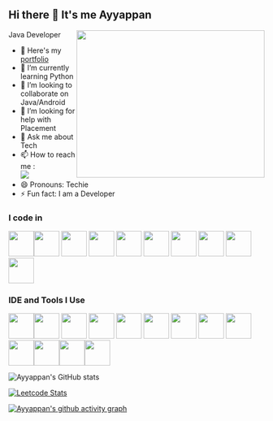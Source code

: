 ## Hi there 👋 It's me Ayyappan

Java Developer
<img align="right" width="370" height="290" src="https://i.pinimg.com/originals/47/f0/34/47f0342cec72b800463bf003eac1257e.gif">
- 🔭 Here's my [portfolio](https://hareesh.web.app/)                                                 
- 🌱 I’m currently learning Python
- 👯 I’m looking to collaborate on Java/Android
- 🤔 I’m looking for help with Placement
- 💬 Ask me about Tech
- 📫 How to reach me :
<br /> [<img src="https://img.shields.io/badge/LinkedIn-0077B5?style=for-the-badge&logo=linkedin&logoColor=white" />](https://www.linkedin.com/in/ayyappan-e-3ba89a104/)
- 😄 Pronouns: Techie
- ⚡ Fun fact: I am a Developer

### I code in
 <img height="50" width="50" src="https://img.icons8.com/color/48/000000/java-coffee-cup-logo.png" /><img height="50" width="50" src="https://img.icons8.com/color/48/000000/python.png" /> <img height="50" width="50" src="https://img.icons8.com/color/48/000000/html-5.png" /> <img height="50" width="50" src="https://img.icons8.com/color/48/000000/css3.png" />  <img height="50" width="50" src="https://img.icons8.com/color/48/000000/javascript.png"/> <img height="50" width="50" src="https://img.icons8.com/color/48/000000/react-native.png"/> <img height="50" width="50" src="[https://img.icons8.com/color/48/000000/java-coffee-cup-logo.png](https://icons8.com/icon/38561/postgresql)" /> <img height="50" width="50" src="https://icons8.com/icon/33039/amazon-web-services"/> <img height="50" width="50" src="https://icons8.com/icon/13664/wordpress"/> <img height="50" width="50" src="https://icons8.com/icon/17842/linux"/> 

### IDE and Tools I Use
<img height="50" src="https://img.icons8.com/officel/480/null/java-eclipse.png"/><img height="50" width="50" src="https://img.icons8.com/color/48/000000/visual-studio-code-2019.png"/> <img height="50" width="50" src="https://icons8.com/icon/16318/github"/> <img height="50" width="50" src="https://img.icons8.com/color/50/000000/git.png"/> <img height="50" width="50" src="https://icons8.com/icon/34886/gitlab"/>  <img height="50" src="https://icons8.com/icon/1LAX3PYMg2iA/android-studio" /> <img height="50" width="50" src="https://icons8.com/icon/b4Y5rs3iBGqE/gimp"/> <img height="50" width="50" src="https://icons8.com/icon/O4SEeX66BY8o/codechef"/> <img height="50" src="https://icons8.com/icon/9L16NypUzu38/level-up-your-coding-skills-and-quickly-land-a-job"/> <img height="50" src="https://icons8.com/icon/22813/docker"/><img height="50" src="https://icons8.com/icon/38553/selenium"/><img height="50" src="https://icons8.com/icon/KIcFwp9MNQL5/postman-api"/><img height="50" src="https://icons8.com/icon/102745/xml"/>

![Ayyappan's GitHub stats](https://github-readme-stats.vercel.app/api?username=Ayyappan-E&theme=dark&show_icons=true&&hide=issues,contribs)

[![Leetcode Stats](https://leetcard.jacoblin.cool/Ayyappan-E?theme=unicorn&font=Cherry%20Swash)](https://leetcode.com/Ayyappan-E)

[![Ayyappan's github activity graph](https://github-readme-activity-graph.vercel.app/graph?username=Ayyappan-E&bg_color=000000&color=ffffff&line=51f565&point=ffffff&area=true&hide_border=true)](https://github.com/ashutosh00710/github-readme-activity-graph)
